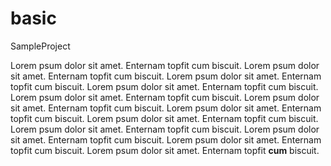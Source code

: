 basic
=====

SampleProject

Lorem psum dolor sit amet. Enternam topfit cum biscuit. Lorem psum dolor sit amet. Enternam topfit cum biscuit. Lorem psum dolor sit amet. Enternam topfit cum biscuit. Lorem psum dolor sit amet. Enternam topfit cum biscuit. Lorem psum dolor sit amet. Enternam topfit cum biscuit. Lorem psum dolor sit amet. Enternam topfit cum biscuit. Lorem psum dolor sit amet. Enternam topfit cum biscuit. Lorem psum dolor sit amet. Enternam topfit cum biscuit. Lorem psum dolor sit amet. Enternam topfit cum biscuit. Lorem psum dolor sit amet. Enternam topfit cum biscuit. Lorem psum dolor sit amet. Enternam topfit cum biscuit. Lorem psum dolor sit amet. Enternam topfit <b>cum</b> biscuit. 
